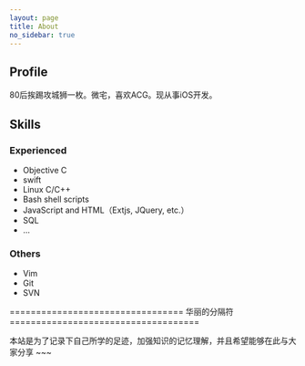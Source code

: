 ```yaml
---
layout: page
title: About
no_sidebar: true
---
```


## Profile ##

80后挨踢攻城狮一枚。微宅，喜欢ACG。现从事iOS开发。

## Skills ##

### Experienced ###
* Objective C
* swift
* Linux C/C++
* Bash shell scripts
* JavaScript and HTML（Extjs, JQuery, etc.）
* SQL
* ...

### Others ###
* Vim
* Git
* SVN


================================= 华丽的分隔符 ====================================

本站是为了记录下自己所学的足迹，加强知识的记忆理解，并且希望能够在此与大家分享 ~~~

